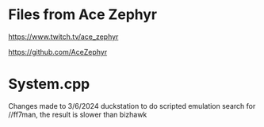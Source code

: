 # Files from Ace Zephyr

https://www.twitch.tv/ace_zephyr

https://github.com/AceZephyr

# System.cpp

Changes made to 3/6/2024 duckstation to do scripted emulation search for //ff7man, the result is slower than bizhawk
